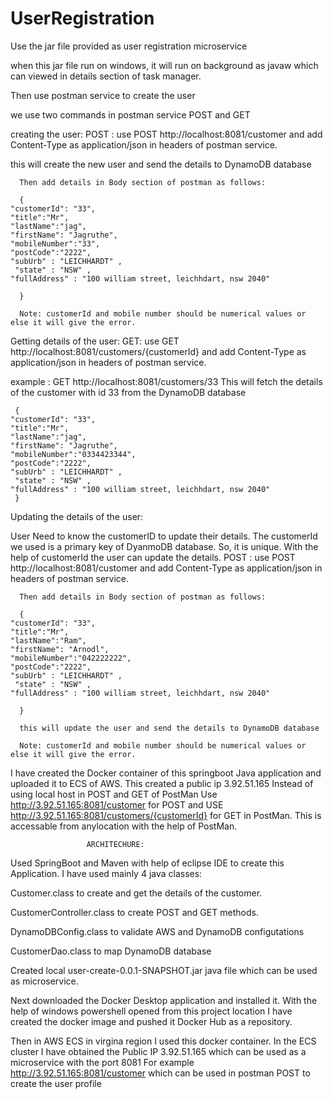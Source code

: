 # UserRegistration

Use the jar file provided as user registration microservice

when this jar file run on windows, it will run on background as javaw which can viewed in details section of task manager.

Then use postman service to create the user

we use two commands in postman service POST and GET


creating the user:
POST : use POST http://localhost:8081/customer and add Content-Type as application/json in headers of postman service.

this will create the new user and send the details to DynamoDB database
      
      
      Then add details in Body section of postman as follows:
      
      {
    "customerId": "33",
    "title":"Mr",
    "lastName":"jag",
    "firstName": "Jagruthe",
    "mobileNumber":"33",
    "postCode":"2222",
    "subUrb" : "LEICHHARDT" ,
     "state" : "NSW" ,
    "fullAddress" : "100 william street, leichhdart, nsw 2040"
   
      }
      
      Note: customerId and mobile number should be numerical values or else it will give the error.
      
     
Getting details of the user:
GET:  use GET http://localhost:8081/customers/{customerId} and add Content-Type as application/json in headers of postman service.

example : GET http://localhost:8081/customers/33
This will fetch the details of the customer with id 33 from the DynamoDB database


     {
    "customerId": "33",
    "title":"Mr",
    "lastName":"jag",
    "firstName": "Jagruthe",
    "mobileNumber":"0334423344",
    "postCode":"2222",
    "subUrb" : "LEICHHARDT" ,
     "state" : "NSW" ,
    "fullAddress" : "100 william street, leichhdart, nsw 2040"
     }


Updating the details of the user:

User Need to know the customerID to update their details.
The customerId we used is a primary key of DyanmoDB database. So, it is unique. With the help of customerId the user can update the details.
POST : use POST http://localhost:8081/customer and add Content-Type as application/json in headers of postman service.


      
   
      Then add details in Body section of postman as follows:
      
      {
    "customerId": "33",
    "title":"Mr",
    "lastName":"Ram",
    "firstName": "Arnodl",
    "mobileNumber":"042222222",
    "postCode":"2222",
    "subUrb" : "LEICHHARDT" ,
     "state" : "NSW" ,
    "fullAddress" : "100 william street, leichhdart, nsw 2040"
   
      }
      
      this will update the user and send the details to DynamoDB database
      
      Note: customerId and mobile number should be numerical values or else it will give the error.
      
      
      
I have created the Docker container of this springboot Java application and uploaded it to ECS of AWS.
This created a public ip 3.92.51.165
Instead of using local host in POST and GET of PostMan
Use http://3.92.51.165:8081/customer for POST
and 
USE http://3.92.51.165:8081/customers/{customerId}
for GET in PostMan.
This is accessable from anylocation with the help of PostMan.


                     ARCHITECHURE:

Used SpringBoot and Maven with help of eclipse IDE to create this Application.
I have used mainly 4 java classes:

Customer.class to create and get the details of the customer.

CustomerController.class to create POST and GET methods.

DynamoDBConfig.class to validate AWS and DynamoDB configutations

CustomerDao.class to map DynamoDB database



Created local user-create-0.0.1-SNAPSHOT.jar java file which can be used as microservice.

Next downloaded the Docker Desktop application and installed it.
With the help of windows powershell opened from this project location I have created the docker image and pushed it Docker Hub as a repository.

Then in AWS ECS in virgina region I used this docker container.
In the ECS cluster I have obtained the Public IP 3.92.51.165 which can be used as a microservice with the port 8081
For example
http://3.92.51.165:8081/customer which can be used in postman POST to create the user profile

